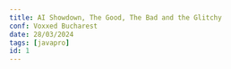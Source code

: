 ```yaml
---
title: AI Showdown, The Good, The Bad and the Glitchy
conf: Voxxed Bucharest
date: 28/03/2024
tags: [javapro]
id: 1
---
```

